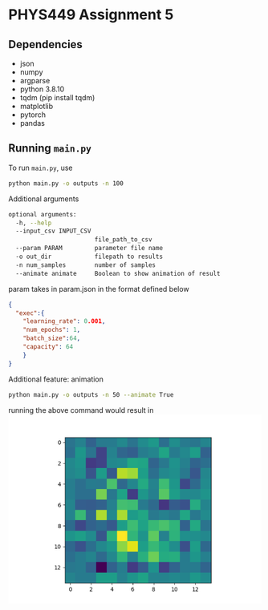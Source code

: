# PHYS449 Assignment 5

## Dependencies

- json
- numpy
- argparse
- python 3.8.10
- tqdm (pip install tqdm)
- matplotlib
- pytorch
- pandas

## Running `main.py`

To run `main.py`, use

```sh
python main.py -o outputs -n 100
```
Additional arguments
```sh
optional arguments:
  -h, --help
  --input_csv INPUT_CSV
                        file_path_to_csv
  --param PARAM         parameter file name
  -o out_dir            filepath to results
  -n num_samples        number of samples
  --animate animate     Boolean to show animation of result
```
param takes in param.json in the format defined below
```json
{
  "exec":{
    "learning_rate": 0.001,
    "num_epochs": 1,
    "batch_size":64,
    "capacity": 64
    }
}
```

Additional feature: animation

```sh
python main.py -o outputs -n 50 --animate True
```

running the above command would result in
![](VAE.gif)